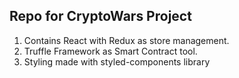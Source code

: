## Repo for CryptoWars Project

1. Contains React with Redux as store management.
2. Truffle Framework as Smart Contract tool.
3. Styling made with styled-components library